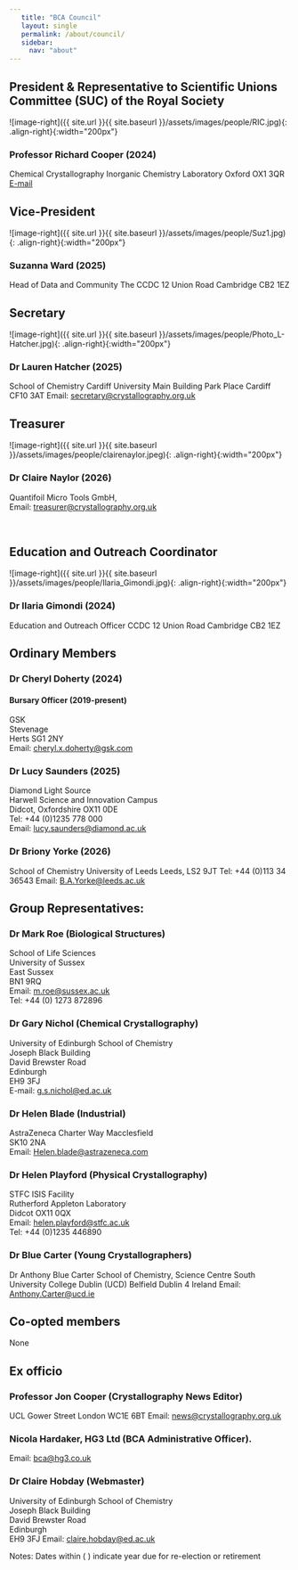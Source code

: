 ```yaml
---
   title: "BCA Council"
   layout: single
   permalink: /about/council/
   sidebar:
     nav: "about"
---
```


## President & Representative to Scientific Unions Committee (SUC) of the Royal Society
![image-right]({{ site.url }}{{ site.baseurl }}/assets/images/people/RIC.jpg){: .align-right}{:width="200px"}
### Professor Richard Cooper (2024)  
Chemical Crystallography
Inorganic Chemistry Laboratory
Oxford OX1 3QR
[E-mail](mailto:president@crystallography.org.uk)
 
## Vice-President
![image-right]({{ site.url }}{{ site.baseurl }}/assets/images/people/Suz1.jpg){: .align-right}{:width="200px"}
### Suzanna Ward (2025)  
Head of Data and Community 
The CCDC
12 Union Road
Cambridge CB2 1EZ

## Secretary
![image-right]({{ site.url }}{{ site.baseurl }}/assets/images/people/Photo_L-Hatcher.jpg){: .align-right}{:width="200px"}
### Dr Lauren Hatcher (2025)  
School of Chemistry
Cardiff University Main Building
Park Place
Cardiff CF10 3AT
Email: secretary@crystallography.org.uk 

## Treasurer
![image-right]({{ site.url }}{{ site.baseurl }}/assets/images/people/clairenaylor.jpeg){: .align-right}{:width="200px"}
### Dr Claire Naylor (2026)
Quantifoil Micro Tools GmbH,  
Email: treasurer@crystallography.org.uk


<br>


## Education and Outreach Coordinator
![image-right]({{ site.url }}{{ site.baseurl }}/assets/images/people/Ilaria_Gimondi.jpg){: .align-right}{:width="200px"}
### Dr Ilaria Gimondi (2024)  
Education and Outreach Officer
CCDC
12 Union Road
Cambridge CB2 1EZ

## Ordinary Members

### Dr Cheryl Doherty (2024) 
#### Bursary Officer (2019-present)
GSK  
Stevenage  
Herts SG1 2NY  
Email: cheryl.x.doherty@gsk.com

### Dr Lucy Saunders (2025)
Diamond Light Source  
Harwell Science and Innovation Campus  
Didcot, Oxfordshire OX11 0DE  
Tel: +44 (0)1235 778 000  
Email: lucy.saunders@diamond.ac.uk
 
### Dr Briony Yorke (2026)
School of Chemistry
University of Leeds
Leeds, LS2 9JT
Tel: +44 (0)113 34 36543
Email: B.A.Yorke@leeds.ac.uk
 
## Group Representatives:
### Dr Mark Roe (Biological Structures)
School of Life Sciences  
University of Sussex  
East Sussex  
BN1 9RQ  
Email: m.roe@sussex.ac.uk    
Tel: +44 (0) 1273 872896

 
### Dr Gary Nichol (Chemical Crystallography)
University of Edinburgh School of Chemistry  
Joseph Black Building  
David Brewster Road  
Edinburgh  
EH9 3FJ  
E-mail: g.s.nichol@ed.ac.uk

 
### Dr Helen Blade (Industrial)
AstraZeneca 
Charter Way 
Macclesfield  
SK10 2NA  
Email: Helen.blade@astrazeneca.com

 
### Dr Helen Playford (Physical Crystallography)
STFC ISIS Facility  
Rutherford Appleton Laboratory  
Didcot OX11 0QX  
Email: helen.playford@stfc.ac.uk  
Tel: +44 (0)1235 446890
 
### Dr Blue Carter (Young Crystallographers)
Dr Anthony Blue Carter
School of Chemistry, Science Centre South
University College Dublin (UCD)
Belfield
Dublin 4
Ireland
Email: Anthony.Carter@ucd.ie
 

## Co-opted members

None


 
## Ex officio
### Professor Jon Cooper (Crystallography News Editor)
UCL 
Gower Street 
London 
WC1E 6BT
Email: news@crystallography.org.uk

### Nicola Hardaker, HG3 Ltd (BCA Administrative Officer).
Email: bca@hg3.co.uk

### Dr Claire Hobday (Webmaster)
University of Edinburgh School of Chemistry  
Joseph Black Building  
David Brewster Road  
Edinburgh  
EH9 3FJ 
Email: claire.hobday@ed.ac.uk



Notes: Dates within ( ) indicate year due for re-election or retirement

